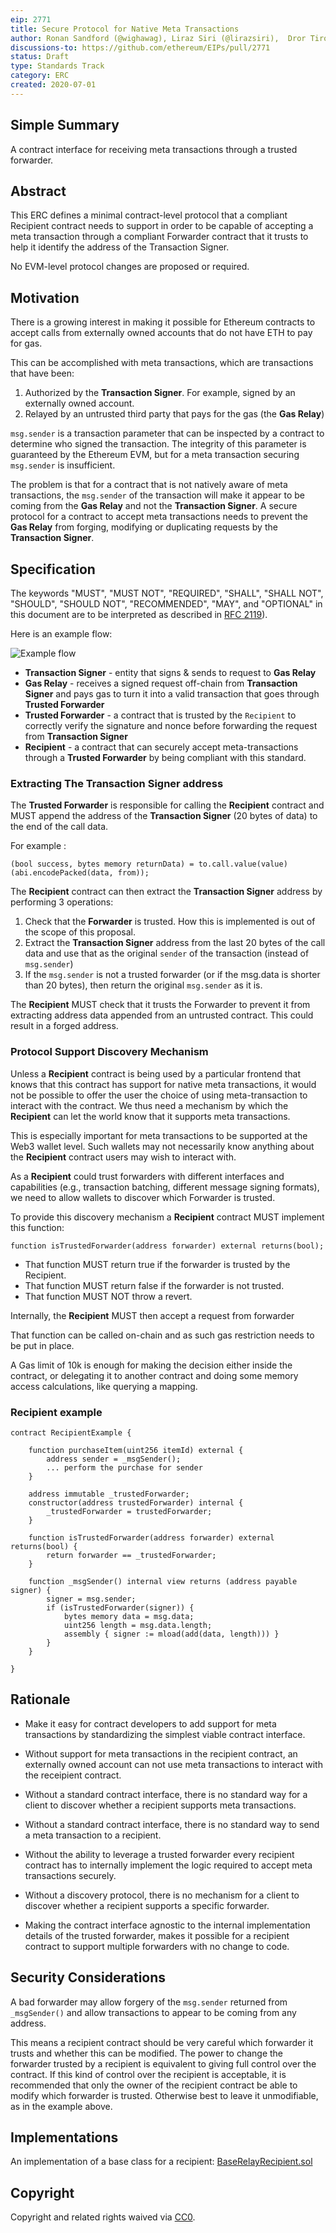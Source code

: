 ```yaml
---
eip: 2771
title: Secure Protocol for Native Meta Transactions
author: Ronan Sandford (@wighawag), Liraz Siri (@lirazsiri),  Dror Tirosh (@drortirosh), Yoav Weiss (@yoavw), Alex Forshtat (@forshtat), Hadrien Croubois (@Amxx), Tomar Sachin (@tomarsachin2271), Patrick McCorry (@stonecoldpat), Nicolas Venturo (@nventuro), Fabian Vogelsteller (@frozeman) 
discussions-to: https://github.com/ethereum/EIPs/pull/2771
status: Draft
type: Standards Track
category: ERC
created: 2020-07-01
---
```


## Simple Summary

A contract interface for receiving meta transactions through a trusted
forwarder.

## Abstract

This ERC defines a minimal contract-level protocol that a compliant Recipient
contract needs to support in order to be capable of accepting a meta
transaction through a compliant Forwarder contract that it trusts to help it
identify the address of the Transaction Signer. 

No EVM-level protocol changes are proposed or required.

## Motivation

There is a growing interest in making it possible for Ethereum contracts to
accept calls from externally owned accounts that do not have ETH to pay for
gas. 

This can be accomplished with meta transactions, which are transactions that
have been:

1. Authorized by the **Transaction Signer**. For example, signed by an
   externally owned account.
2. Relayed by an untrusted third party that pays for the gas (the **Gas
   Relay**)

`msg.sender` is a transaction parameter that can be inspected by a contract to
determine who signed the transaction. The integrity of this parameter is
guaranteed by the Ethereum EVM, but for a meta transaction securing
`msg.sender` is insufficient.

The problem is that for a contract that is not natively aware of meta
transactions, the `msg.sender` of the transaction will make it appear to be
coming from the **Gas Relay** and not the **Transaction Signer**. A secure
protocol for a contract to accept meta transactions needs to prevent the **Gas
Relay** from forging, modifying or duplicating requests by the **Transaction
Signer**.

## Specification

The keywords "MUST", "MUST NOT", "REQUIRED", "SHALL", "SHALL NOT", "SHOULD",
"SHOULD NOT", "RECOMMENDED", "MAY", and "OPTIONAL" in this document are to be
interpreted as described in [RFC 2119](https://www.ietf.org/rfc/rfc2119.txt)).

Here is an example flow:

![Example flow](../assets/eip-2771/example-flow.png)


*   **Transaction Signer** - entity that signs & sends to request to **Gas
    Relay**
*   **Gas Relay** - receives a signed request off-chain from **Transaction
    Signer** and pays gas to turn it into a valid transaction that goes through
**Trusted Forwarder**
*   **Trusted Forwarder** - a contract that is trusted by the `Recipient` to
    correctly verify the signature and nonce before forwarding the request from
**Transaction Signer**
*   **Recipient** - a contract that can securely accept meta-transactions
    through a **Trusted Forwarder** by being compliant with this standard.

### Extracting The Transaction Signer address

The **Trusted Forwarder** is responsible for calling the **Recipient** contract
and MUST append the address of the **Transaction Signer** (20 bytes of data) to
the end of the call data.

For example :

```solidity
(bool success, bytes memory returnData) = to.call.value(value)(abi.encodePacked(data, from));
```

The **Recipient** contract can then extract the **Transaction Signer** address
by performing 3 operations:

1. Check that the **Forwarder** is trusted. How this is implemented is out of
   the scope of this proposal.
2. Extract the **Transaction Signer** address from the last 20 bytes of the
   call data and use that as the original `sender` of the transaction (instead of `msg.sender`)
3. If the `msg.sender` is not a trusted forwarder (or if the msg.data is
   shorter than 20 bytes), then return the original `msg.sender` as it is.

The **Recipient** MUST check that it trusts the Forwarder to prevent it from
extracting address data appended from an untrusted contract. This could result
in a forged address.

### Protocol Support Discovery Mechanism

Unless a **Recipient** contract is being used by a particular frontend that
knows that this contract has support for native meta transactions, it would not
be possible to offer the user the choice of using meta-transaction to interact
with the contract. We thus need a mechanism by which the **Recipient** can let
the world know that it supports meta transactions. 

This is especially important for meta transactions to be supported at the Web3
wallet level. Such wallets may not necessarily know anything about the
**Recipient** contract users may wish to interact with.

As a **Recipient** could trust forwarders with different interfaces and
capabilities (e.g., transaction batching, different message signing formats),
we need to allow wallets to discover which Forwarder is trusted.

To provide this discovery mechanism a **Recipient** contract MUST implement
this function:

```solidity
function isTrustedForwarder(address forwarder) external returns(bool);
```

*  That function MUST return true if the forwarder is trusted by the
   Recipient.
*  That function MUST return false if the forwarder is not trusted.
*  That function MUST NOT throw a revert.

Internally, the **Recipient** MUST then accept a request from forwarder

That function can be called on-chain and as such gas restriction needs to be
put in place. 

A Gas limit of 10k is enough for making  the decision either inside the
contract, or delegating it to another contract and doing some memory access
calculations, like querying a mapping.

###  Recipient example 

```solidity
contract RecipientExample {

    function purchaseItem(uint256 itemId) external {
        address sender = _msgSender();
        ... perform the purchase for sender
    }

    address immutable _trustedForwarder;
    constructor(address trustedForwarder) internal {
        _trustedForwarder = trustedForwarder;
    }

    function isTrustedForwarder(address forwarder) external returns(bool) {
        return forwarder == _trustedForwarder;
    }

    function _msgSender() internal view returns (address payable signer) {
        signer = msg.sender;
        if (isTrustedForwarder(signer)) {
            bytes memory data = msg.data;
            uint256 length = msg.data.length;
            assembly { signer := mload(add(data, length))) }
        }    
    }

}
```

## Rationale

* Make it easy for contract developers to add support for meta
  transactions by standardizing the simplest viable contract interface.

* Without support for meta transactions in the recipient contract, an externally owned 
  account can not use meta transactions to interact with the receipient contract.

* Without a standard contract interface, there is no standard way for a client
  to discover whether a recipient supports meta transactions.

* Without a standard contract interface, there is no standard way to send a
  meta transaction to a recipient.

* Without the ability to leverage a trusted forwarder every recipient contract
  has to internally implement the logic required to accept meta transactions securely.

* Without a discovery protocol, there is no mechanism for a client to discover
  whether a recipient supports a specific forwarder.

* Making the contract interface agnostic to the internal implementation
  details of the trusted forwarder, makes it possible for a recipient contract
  to support multiple forwarders with no change to code.

## Security Considerations

A bad forwarder may allow forgery of the `msg.sender` returned from
`_msgSender()` and allow transactions to appear to be coming from any address. 

This means a recipient contract should be very careful which forwarder it
trusts and whether this can be modified. The power to change the forwarder
trusted by a recipient is equivalent to giving full control over the contract.
If this kind of control over the recipient is acceptable, it is recommended
that only the owner of the recipient contract be able to modify which forwarder
is trusted. Otherwise best to leave it unmodifiable, as in the example above.

## Implementations

An implementation of a base class for a recipient: [BaseRelayRecipient.sol](https://github.com/opengsn/forwarder/blob/master/contracts/BaseRelayRecipient.sol)

## Copyright

Copyright and related rights waived via
[CC0](https://creativecommons.org/publicdomain/zero/1.0/).
